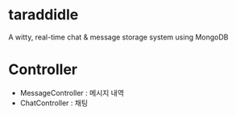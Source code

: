 # taraddidle
A witty, real-time chat &amp; message storage system using MongoDB

# Controller
- MessageController : 메시지 내역
- ChatController : 채팅
